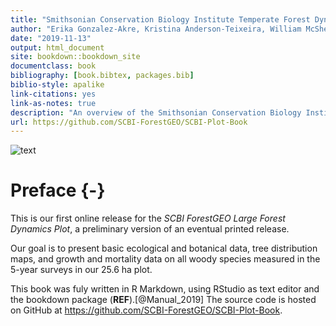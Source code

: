 ```yaml
--- 
title: "Smithsonian Conservation Biology Institute Temperate Forest Dynamics Plot"
author: "Erika Gonzalez-Akre, Kristina Anderson-Teixeira, William McShea, Alyssa Terrell, Ian McGregor, Caroline Kittle"
date: "2019-11-13"
output: html_document
site: bookdown::bookdown_site
documentclass: book
bibliography: [book.bibtex, packages.bib]
biblio-style: apalike
link-citations: yes
link-as-notes: true
description: "An overview of the Smithsonian Conservation Biology Institute's research plot."
url: https://github.com/SCBI-ForestGEO/SCBI-Plot-Book
---
```


![text](maps_figures_tables/ch_1_intro/green.jpg)


# Preface {-}
This is our first online release for the *SCBI ForestGEO Large Forest Dynamics Plot*, a preliminary version of an eventual printed release.  

Our goal is to present basic ecological and botanical data, tree distribution maps, and growth and mortality data on all woody species measured in the 5-year surveys in our 25.6 ha plot.


This book was fuly written in R Markdown, using RStudio as text editor and the bookdown package (**REF**).[@Manual_2019] The source code is hosted on GitHub at https://github.com/SCBI-ForestGEO/SCBI-Plot-Book. 






